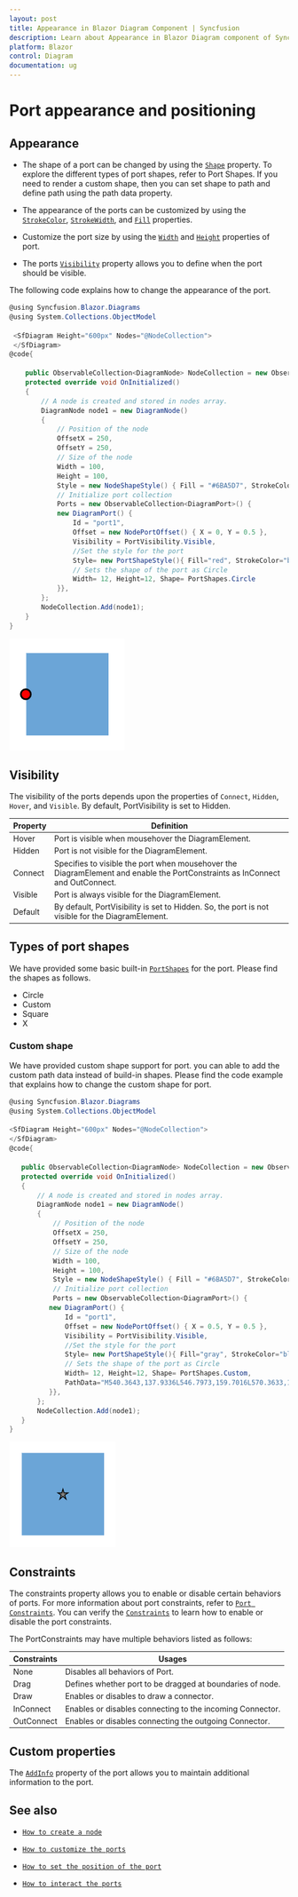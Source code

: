 ```yaml
---
layout: post
title: Appearance in Blazor Diagram Component | Syncfusion 
description: Learn about Appearance in Blazor Diagram component of Syncfusion, and more details.
platform: Blazor
control: Diagram
documentation: ug
---
```


# Port appearance and positioning

## Appearance

* The shape of a port can be changed by using the [`Shape`](https://help.syncfusion.com/cr/blazor/Syncfusion.Blazor.Diagrams.PortShapes.html) property. To explore the different types of port shapes, refer to Port Shapes. If you need to render a custom shape, then you can set shape to path and define path using the path data property.

* The appearance of the ports can be customized by using the [`StrokeColor`](https://help.syncfusion.com/cr/blazor/Syncfusion.Blazor.Diagrams.PortShapeStyle.html#Syncfusion_Blazor_Diagrams_PortShapeStyle_StrokeColor), [`StrokeWidth`](https://help.syncfusion.com/cr/blazor/Syncfusion.Blazor.Diagrams.PortShapeStyle.html#Syncfusion_Blazor_Diagrams_PortShapeStyle_StrokeWidth), and [`Fill`](https://help.syncfusion.com/cr/blazor/Syncfusion.Blazor.Diagrams.PortShapeStyle.html#Syncfusion_Blazor_Diagrams_PortShapeStyle_Fill) properties.

* Customize the port size by using the [`Width`](https://help.syncfusion.com/cr/blazor/Syncfusion.Blazor.Diagrams.DiagramPort.html#Syncfusion_Blazor_Diagrams_DiagramPort_Width) and [`Height`](https://help.syncfusion.com/cr/blazor/Syncfusion.Blazor.Diagrams.DiagramPort.html#Syncfusion_Blazor_Diagrams_DiagramPort_Height) properties of port.

* The ports [`Visibility`](https://help.syncfusion.com/cr/blazor/Syncfusion.Blazor.Diagrams.DiagramPort.html#Syncfusion_Blazor_Diagrams_DiagramPort_Visibility) property allows you to define when the port should be visible.

The following code explains how to change the appearance of the port.

```csharp
@using Syncfusion.Blazor.Diagrams
@using System.Collections.ObjectModel

 <SfDiagram Height="600px" Nodes="@NodeCollection">
 </SfDiagram>
@code{

    public ObservableCollection<DiagramNode> NodeCollection = new ObservableCollection<DiagramNode>() { };
    protected override void OnInitialized()
    {
        // A node is created and stored in nodes array.
        DiagramNode node1 = new DiagramNode()
        {
            // Position of the node
            OffsetX = 250,
            OffsetY = 250,
            // Size of the node
            Width = 100,
            Height = 100,
            Style = new NodeShapeStyle() { Fill = "#6BA5D7", StrokeColor = "white" },
            // Initialize port collection
            Ports = new ObservableCollection<DiagramPort>() {
            new DiagramPort() {
                Id = "port1",
                Offset = new NodePortOffset() { X = 0, Y = 0.5 },
                Visibility = PortVisibility.Visible,
                //Set the style for the port
                Style= new PortShapeStyle(){ Fill="red", StrokeColor="black", StrokeWidth=2},
                // Sets the shape of the port as Circle
                Width= 12, Height=12, Shape= PortShapes.Circle
            }},
        };
        NodeCollection.Add(node1);
    }
}
```

![Appearance](../images/port_Appearance.png)

## Visibility

The visibility of the ports depends upon the properties of `Connect`, `Hidden`, `Hover`, and `Visible`. By default, PortVisibility is set to Hidden.

| Property | Definition |
|---|---|
| Hover | Port is visible when mousehover the DiagramElement. |
| Hidden | Port is not visible for the DiagramElement. |
| Connect | Specifies to visible the port when mousehover the DiagramElement and enable the PortConstraints as InConnect and OutConnect. |
| Visible | Port is always visible for the DiagramElement. |
| Default | By default, PortVisibility is set to Hidden. So, the port is not visible for the DiagramElement. |

## Types of port shapes

We have provided some basic built-in [`PortShapes`](https://help.syncfusion.com/cr/blazor/Syncfusion.Blazor.Diagrams.PortShapes.html) for the port. Please find the shapes as follows.

* Circle
* Custom
* Square
* X

### Custom shape

 We have provided custom shape support for port. you can able to add the custom path data instead of build-in shapes. Please find the code example that explains how to change the custom shape for port.

 ```csharp
@using Syncfusion.Blazor.Diagrams
@using System.Collections.ObjectModel

<SfDiagram Height="600px" Nodes="@NodeCollection">
</SfDiagram>
@code{

    public ObservableCollection<DiagramNode> NodeCollection = new ObservableCollection<DiagramNode>() { };
    protected override void OnInitialized()
    {
        // A node is created and stored in nodes array.
        DiagramNode node1 = new DiagramNode()
        {
            // Position of the node
            OffsetX = 250,
            OffsetY = 250,
            // Size of the node
            Width = 100,
            Height = 100,
            Style = new NodeShapeStyle() { Fill = "#6BA5D7", StrokeColor = "white" },
            // Initialize port collection
            Ports = new ObservableCollection<DiagramPort>() {
           new DiagramPort() {
               Id = "port1",
               Offset = new NodePortOffset() { X = 0.5, Y = 0.5 },
               Visibility = PortVisibility.Visible,
               //Set the style for the port
               Style= new PortShapeStyle(){ Fill="gray", StrokeColor="black"},
               // Sets the shape of the port as Circle
               Width= 12, Height=12, Shape= PortShapes.Custom,
               PathData="M540.3643,137.9336L546.7973,159.7016L570.3633,159.7296L550.7723,171.9366L558.9053,194.9966L540.3643,179.4996L521.8223,194.9966L529.9553,171.9366L510.3633,159.7296L533.9313,159.7016L540.3643,137.9336z"
           }},
        };
        NodeCollection.Add(node1);
    }
}
```

![Port Drag](../images/port_customport.png)

## Constraints

The constraints property allows you to enable or disable certain behaviors of ports. For more information about port
constraints, refer to [`Port Constraints`](https://help.syncfusion.com/cr/blazor/Syncfusion.Blazor.Diagrams.DiagramPort.html#Syncfusion_Blazor_Diagrams_DiagramPort_Constraints). You can verify the [`Constraints`](https://help.syncfusion.com/cr/blazor/Syncfusion.Blazor.Diagrams.DiagramPort.html#Syncfusion_Blazor_Diagrams_DiagramPort_Constraints) to learn how to enable or disable the port constraints.

The PortConstraints may have multiple behaviors listed as follows:

| Constraints | Usages |
|---|---|
| None |Disables all behaviors of Port. |
| Drag |Defines whether port to be dragged at boundaries of node.  |
| Draw |Enables or disables to draw a connector. |
| InConnect |Enables or disables connecting to the incoming Connector.  |
| OutConnect | Enables or disables connecting the outgoing Connector. |

## Custom properties

The [`AddInfo`](https://help.syncfusion.com/cr/blazor/Syncfusion.Blazor.Diagrams.DiagramPort.html#Syncfusion_Blazor_Diagrams_DiagramPort_AddInfo) property of the port allows you to maintain additional information to the port.

## See also

* [`How to create a node`](../nodes/nodes)

* [`How to customize the ports`](./appearance)

* [`How to set the position of the port`](./positioning)

* [`How to interact the ports`](./interaction)